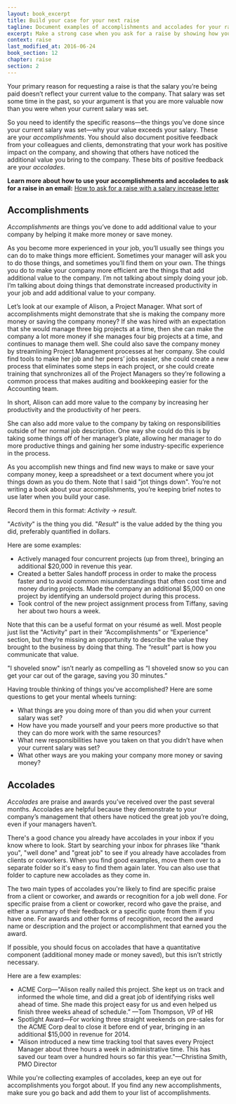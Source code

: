 ```yaml
---
layout: book_excerpt
title: Build your case for your next raise
tagline: Document examples of accomplishments and accolades for your raise
excerpt: Make a strong case when you ask for a raise by showing how you add value to the company and citing praise from clients and colleagues.
context: raise
last_modified_at: 2016-06-24
book_section: 12
chapter: raise
section: 2
---
```

Your primary reason for requesting a raise is that the salary you’re being paid doesn’t reflect your current value to the company. That salary was set some time in the past, so your argument is that you are more valuable now than you were when your current salary was set.

So you need to identify the specific reasons—the things you’ve done since your current salary was set—why your value exceeds your salary. These are your *accomplishments*. You should also document positive feedback from your colleagues and clients, demonstrating that your work has positive impact on the company, and showing that others have noticed the additional value you bring to the company. These bits of positive feedback are your *accolades*.

<div class='ad-box'>
<p><strong>Learn more about how to use your accomplishments and accolades to ask for a raise in an email:</strong> <a href="{{ site.baseurl }}/salary-increase-letter-sample/">How to ask for a raise with a salary increase letter</a></p>
</div>

## <a name="accomplishments"></a>Accomplishments

*Accomplishments* are things you’ve done to add additional value to your company by helping it make more money or save money. 

As you become more experienced in your job, you’ll usually see things you can do to make things more efficient. Sometimes your manager will ask you to do those things, and sometimes you’ll find them on your own. The things you do to make your company more efficient are the things that add additional value to the company. I’m not talking about simply doing your job. I’m talking about doing things that demonstrate increased productivity in your job and add additional value to your company.

Let’s look at our example of Alison, a Project Manager. What sort of accomplishments might demonstrate that she is making the company more money or saving the company money? If she was hired with an expectation that she would manage three big projects at a time, then she can make the company a lot more money if she manages four big projects at a time, and continues to manage them well. She could also save the company money by streamlining Project Management processes at her company. She could find tools to make her job and her peers’ jobs easier, she could create a new process that eliminates some steps in each project, or she could create training that synchronizes all of the Project Managers so they’re following a common process that makes auditing and bookkeeping easier for the Accounting team.

In short, Alison can add more value to the company by increasing her productivity and the productivity of her peers.

She can also add more value to the company by taking on responsibilities outside of her normal job description. One way she could do this is by taking some things off of her manager’s plate, allowing her manager to do more productive things and gaining her some industry-specific experience in the process.

As you accomplish new things and find new ways to make or save your company money, keep a spreadsheet or a text document where you jot things down as you do them. Note that I said "jot things down". You’re not writing a book about your accomplishments, you’re keeping brief notes to use later when you build your case.

Record them in this format: *Activity* → *result*. 

"*Activity*" is the thing you did. "*Result*" is the value added by the thing you did, preferably quantified in dollars.

Here are some examples:

* Actively managed four concurrent projects (up from three), bringing an additional $20,000 in revenue this year.
* Created a better Sales handoff process in order to make the process faster and to avoid common misunderstandings that often cost time and money during projects. Made the company an additional $5,000 on one project by identifying an undersold project during this process.
* Took control of the new project assignment process from Tiffany, saving her about two hours a week.

Note that this can be a useful format on your résumé as well. Most people just list the "Activity" part in their “Accomplishments” or “Experience” section, but they’re missing an opportunity to describe the value they brought to the business by doing that thing. The “result” part is how you communicate that value.

"I shoveled snow" isn’t nearly as compelling as “I shoveled snow so you can get your car out of the garage, saving you 30 minutes.”

Having trouble thinking of things you've accomplished? Here are some questions to get your mental wheels turning:

* What things are you doing more of than you did when your current salary was set?
* How have you made yourself and your peers more productive so that they can do more work with the same resources?
* What new responsibilities have you taken on that you didn’t have when your current salary was set?
* What other ways are you making your company more money or saving money?


## <a name="accolades"></a>Accolades

*Accolades* are praise and awards you’ve received over the past several months. Accolades are helpful because they demonstrate to your company’s management that others have noticed the great job you’re doing, even if your managers haven’t.

There's a good chance you already have accolades in your inbox if you know where to look. Start by searching your inbox for phrases like "thank you", "well done" and "great job" to see if you already have accolades from clients or coworkers. When you find good examples, move them over to a separate folder so it's easy to find them again later. You can also use that folder to capture new accolades as they come in.

The two main types of accolades you're likely to find are specific praise from a client or coworker, and awards or recognition for a job well done. For specific praise from a client or coworker, record who gave the praise, and either a summary of their feedback or a specific quote from them if you have one. For awards and other forms of recognition, record the award name or description and the project or accomplishment that earned you the award.

If possible, you should focus on accolades that have a quantitative component (additional money made or money saved), but this isn’t strictly necessary.

Here are a few examples:

* ACME Corp—"Alison really nailed this project. She kept us on track and informed the whole time, and did a great job of identifying risks well ahead of time. She made this project easy for us and even helped us finish three weeks ahead of schedule.” —Tom Thompson, VP of HR
* Spotlight Award—For working three straight weekends on pre-sales for the ACME Corp deal to close it before end of year, bringing in an additional $15,000 in revenue for 2014.
* "Alison introduced a new time tracking tool that saves every Project Manager about three hours a week in administrative time. This has saved our team over a hundred hours so far this year."—Christina Smith, PMO Director

While you're collecting examples of accolades, keep an eye out for accomplishments you forgot about. If you find any new accomplishments, make sure you go back and add them to your list of accomplishments.